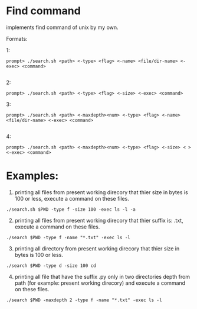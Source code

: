 # Find command

implements find command of unix by my own.

Formats:

1:

```
prompt> ./search.sh <path> <-type> <flag> <-name> <file/dir-name> <-exec> <command>
  
```
2:  

```
prompt> ./search.sh <path> <-type> <flag> <-size> <-exec> <command>
```

3:
```
prompt> ./search.sh <path> <-maxdepth><num> <-type> <flag> <-name> <file/dir-name> <-exec> <command>
  
```  
4:  
```
prompt> ./search.sh <path> <-maxdepth><num> <-type> <flag> <-size> < > <-exec> <command>
```

#       Examples:

1.  printing all files from present working direcory that thier size in bytes is 100 or less,
    execute a command on these files.

```
./search.sh $PWD -type f -size 100 -exec ls -l -a 
```

2.  printing all files from present working direcory that thier suffix is: .txt,
    execute a command on these files.
    
```
./search $PWD -type f -name "*.txt" -exec ls -l
```

3. printing all directory from present working direcory that thier size in bytes is 100 or less.


```
./search $PWD -type d -size 100 cd
```

4. printing all file that have the suffix .py only in two directories depth from path (for example: present working direcory) and execute a command on these files.

```
./search $PWD -maxdepth 2 -type f -name "*.txt" -exec ls -l
```
